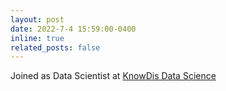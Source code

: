 ```yaml
---
layout: post
date: 2022-7-4 15:59:00-0400
inline: true
related_posts: false
---
```


Joined as Data Scientist at [KnowDis Data Science](https://www.knowdis.ai/)